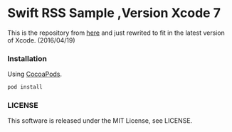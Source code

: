 
Swift RSS Sample ,Version Xcode 7
================

This is the repository from [here](https://github.com/wantedly/swift-rss-sample)
and just rewrited to fit in the latest version of Xcode. (2016/04/19)  


### Installation

Using [CocoaPods](http://cocoapods.org). 

```sh
pod install
```

### LICENSE

This software is released under the MIT License, see LICENSE.
